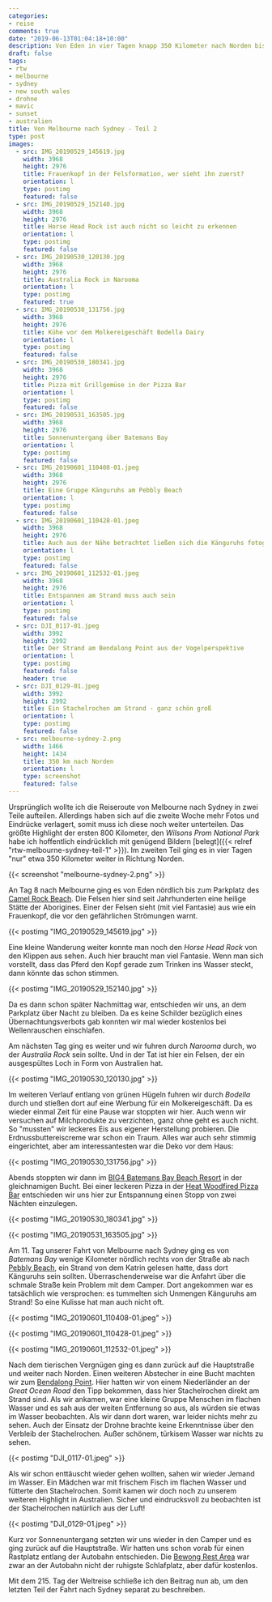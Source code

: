 ```yaml
---
categories:
- reise
comments: true
date: "2019-06-13T01:04:18+10:00"
description: Von Eden in vier Tagen knapp 350 Kilometer nach Norden bis kurz vor Jervis Bay
draft: false
tags:
- rtw
- melbourne
- sydney
- new south wales
- drohne
- mavic
- sunset
- australien
title: Von Melbourne nach Sydney - Teil 2
type: post
images:
  - src: IMG_20190529_145619.jpg
    width: 3968
    height: 2976
    title: Frauenkopf in der Felsformation, wer sieht ihn zuerst?
    orientation: l
    type: postimg
    featured: false
  - src: IMG_20190529_152140.jpg
    width: 3968
    height: 2976
    title: Horse Head Rock ist auch nicht so leicht zu erkennen
    orientation: l
    type: postimg
    featured: false
  - src: IMG_20190530_120130.jpg
    width: 3968
    height: 2976
    title: Australia Rock in Narooma
    orientation: l
    type: postimg
    featured: true
  - src: IMG_20190530_131756.jpg
    width: 3968
    height: 2976
    title: Kühe vor dem Molkereigeschäft Bodella Dairy
    orientation: l
    type: postimg
    featured: false
  - src: IMG_20190530_180341.jpg
    width: 3968
    height: 2976
    title: Pizza mit Grillgemüse in der Pizza Bar
    orientation: l
    type: postimg
    featured: false
  - src: IMG_20190531_163505.jpg
    width: 3968
    height: 2976
    title: Sonnenuntergang über Batemans Bay
    orientation: l
    type: postimg
    featured: false
  - src: IMG_20190601_110408-01.jpeg
    width: 3968
    height: 2976
    title: Eine Gruppe Känguruhs am Pebbly Beach
    orientation: l
    type: postimg
    featured: false
  - src: IMG_20190601_110428-01.jpeg
    width: 3968
    height: 2976
    title: Auch aus der Nähe betrachtet ließen sich die Känguruhs fotografieren
    orientation: l
    type: postimg
    featured: false
  - src: IMG_20190601_112532-01.jpeg
    width: 3968
    height: 2976
    title: Entspannen am Strand muss auch sein
    orientation: l
    type: postimg
    featured: false
  - src: DJI_0117-01.jpeg
    width: 3992
    height: 2992
    title: Der Strand am Bendalong Point aus der Vogelperspektive
    orientation: l
    type: postimg
    featured: false
    header: true
  - src: DJI_0129-01.jpeg
    width: 3992
    height: 2992
    title: Ein Stachelrochen am Strand - ganz schön groß
    orientation: l
    type: postimg
    featured: false
  - src: melbourne-sydney-2.png
    width: 1466
    height: 1434
    title: 350 km nach Norden
    orientation: l
    type: screenshot
    featured: false
---
```


Ursprünglich wollte ich die Reiseroute von Melbourne nach Sydney in zwei Teile aufteilen. Allerdings haben sich auf die zweite Woche mehr Fotos und Eindrücke verlagert, somit muss ich diese noch weiter unterteilen. Das größte Highlight der ersten 800 Kilometer, den _Wilsons Prom National Park_ habe ich hoffentlich eindrücklich mit genügend Bildern [belegt]({{< relref "rtw-melbourne-sydney-teil-1" >}}). Im zweiten Teil ging es in vier Tagen "nur" etwa 350 Kilometer weiter in Richtung Norden.

{{< screenshot "melbourne-sydney-2.png" >}}

An Tag 8 nach Melbourne ging es von Eden nördlich bis zum Parkplatz des [Camel Rock Beach](https://goo.gl/maps/sd2XK2spTR2vbX3HA). Die Felsen hier sind seit Jahrhunderten eine heilige Stätte der Aborigines. Einer der Felsen sieht (mit viel Fantasie) aus wie ein Frauenkopf, die vor den gefährlichen Strömungen warnt.

{{< postimg "IMG_20190529_145619.jpg" >}}

Eine kleine Wanderung weiter konnte man noch den _Horse Head Rock_ von den Klippen aus sehen. Auch hier braucht man viel Fantasie. Wenn man sich vorstellt, dass das Pferd den Kopf gerade zum Trinken ins Wasser steckt, dann könnte das schon stimmen.

{{< postimg "IMG_20190529_152140.jpg" >}}

Da es dann schon später Nachmittag war, entschieden wir uns, an dem Parkplatz über Nacht zu bleiben. Da es keine Schilder bezüglich eines Übernachtungsverbots gab konnten wir mal wieder kostenlos bei Wellenrauschen einschlafen.

Am nächsten Tag ging es weiter und wir fuhren durch _Narooma_ durch, wo der _Australia Rock_ sein sollte. Und in der Tat ist hier ein Felsen, der ein ausgespültes Loch in Form von Australien hat.

{{< postimg "IMG_20190530_120130.jpg" >}}

Im weiteren Verlauf entlang von grünen Hügeln fuhren wir durch _Bodella_ durch und stießen dort auf eine Werbung für ein Molkereigeschäft. Da es wieder einmal Zeit für eine Pause war stoppten wir hier. Auch wenn wir versuchen auf Milchprodukte zu verzichten, ganz ohne geht es auch nicht. So "mussten" wir leckeres Eis aus eigener Herstellung probieren. Die Erdnussbuttereiscreme war schon ein Traum. Alles war auch sehr stimmig eingerichtet, aber am interessantesten war die Deko vor dem Haus:

{{< postimg "IMG_20190530_131756.jpg" >}}

Abends stoppten wir dann im [BIG4 Batemans Bay Beach Resort](https://goo.gl/maps/t8frbJSFQjLNLyFK8) in der gleichnamigen Bucht. Bei einer leckeren Pizza in der [Heat Woodfired Pizza Bar](https://goo.gl/maps/PLdSaFVVv57BbPtV8) entschieden wir uns hier zur Entspannung einen Stopp von zwei Nächten einzulegen.

{{< postimg "IMG_20190530_180341.jpg" >}}

{{< postimg "IMG_20190531_163505.jpg" >}}

Am 11. Tag unserer Fahrt von Melbourne nach Sydney ging es von _Batemans Bay_ wenige Kilometer nördlich rechts von der Straße ab nach [Pebbly Beach](https://goo.gl/maps/WB9njjFFNFEQzqyVA), ein Strand von dem Katrin gelesen hatte, dass dort Känguruhs sein sollten. Überraschenderweise war die Anfahrt über die schmale Straße kein Problem mit dem Camper. Dort angekommen war es tatsächlich wie versprochen: es tummelten sich Unmengen Känguruhs am Strand! So eine Kulisse hat man auch nicht oft.

{{< postimg "IMG_20190601_110408-01.jpeg" >}}

{{< postimg "IMG_20190601_110428-01.jpeg" >}}

{{< postimg "IMG_20190601_112532-01.jpeg" >}}

Nach dem tierischen Vergnügen ging es dann zurück auf die Hauptstraße und weiter nach Norden. Einen weiteren Abstecher in eine Bucht machten wir zum [Bendalong Point](https://goo.gl/maps/NFnDkgAHPQpXdFjo8). Hier hatten wir von einem Niederländer an der _Great Ocean Road_ den Tipp bekommen, dass hier Stachelrochen direkt am Strand sind. Als wir ankamen, war eine kleine Gruppe Menschen im flachen Wasser und es sah aus der weiten Entfernung so aus, als würden sie etwas im Wasser beobachten. Als wir dann dort waren, war leider nichts mehr zu sehen. Auch der Einsatz der Drohne brachte keine Erkenntnisse über den Verbleib der Stachelrochen. Außer schönem, türkisem Wasser war nichts zu sehen.

{{< postimg "DJI_0117-01.jpeg" >}}

Als wir schon enttäuscht wieder gehen wollten, sahen wir wieder Jemand im Wasser. Ein Mädchen war mit frischem Fisch im flachen Wasser und fütterte den Stachelrochen. Somit kamen wir doch noch zu unserem weiteren Highlight in Australien. Sicher und eindrucksvoll zu beobachten ist der Stachelrochen natürlich aus der Luft!

{{< postimg "DJI_0129-01.jpeg" >}}

Kurz vor Sonnenuntergang setzten wir uns wieder in den Camper und es ging zurück auf die Hauptstraße. Wir hatten uns schon vorab für einen Rastplatz entlang der Autobahn entschieden. Die [Bewong Rest Area](https://goo.gl/maps/2CrzqFZYqmAUks6d6) war zwar an der Autobahn nicht der ruhigste Schlafplatz, aber dafür kostenlos.

Mit dem 215. Tag der Weltreise schließe ich den Beitrag nun ab, um den letzten Teil der Fahrt nach Sydney separat zu beschreiben.